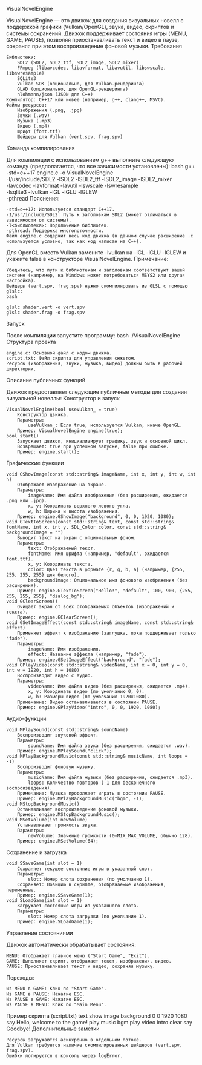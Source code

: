 VisualNovelEngine

VisualNovelEngine — это движок для создания визуальных новелл с поддержкой графики (Vulkan/OpenGL), звука, видео, скриптов и системы сохранений. Движок поддерживает состояния игры (MENU, GAME, PAUSE), позволяя приостанавливать текст и видео в паузе, сохраняя при этом воспроизведение фоновой музыки.
Требования

    Библиотеки:
        SDL2 (SDL2, SDL2_ttf, SDL2_image, SDL2_mixer)
        FFmpeg (libavcodec, libavformat, libavutil, libswscale, libswresample)
        SQLite3
        Vulkan SDK (опционально, для Vulkan-рендеринга)
        GLAD (опционально, для OpenGL-рендеринга)
        nlohmann/json (JSON для C++)
    Компилятор: C++17 или новее (например, g++, clang++, MSVC).
    Файлы ресурсов:
        Изображения (.png, .jpg)
        Звуки (.wav)
        Музыка (.mp3)
        Видео (.mp4)
        Шрифт (font.ttf)
        Шейдеры для Vulkan (vert.spv, frag.spv)

Команда компилирования

Для компиляции с использованием g++ выполните следующую команду (предполагается, что все зависимости установлены):
bash
g++ -std=c++17 engine.c -o VisualNovelEngine \
    -I/usr/include/SDL2 -lSDL2 -lSDL2_ttf -lSDL2_image -lSDL2_mixer \
    -lavcodec -lavformat -lavutil -lswscale -lswresample \
    -lsqlite3 -lvulkan -lGL -lGLU -lGLEW \
    -pthread
Пояснения:

    -std=c++17: Используется стандарт C++17.
    -I/usr/include/SDL2: Путь к заголовкам SDL2 (может отличаться в зависимости от системы).
    -l<библиотека>: Подключение библиотек.
    -pthread: Поддержка многопоточности.
    Файл engine.c содержит весь код движка (в данном случае расширение .c используется условно, так как код написан на C++).

Для OpenGL вместо Vulkan замените -lvulkan на -lGL -lGLU -lGLEW и укажите false в конструкторе VisualNovelEngine.
Примечание:

    Убедитесь, что пути к библиотекам и заголовкам соответствуют вашей системе (например, на Windows может потребоваться MSYS2 или другая настройка).
    Шейдеры (vert.spv, frag.spv) нужно скомпилировать из GLSL с помощью glslc:
    bash

    glslc shader.vert -o vert.spv
    glslc shader.frag -o frag.spv

Запуск

После компиляции запустите программу:
bash
./VisualNovelEngine
Структура проекта

    engine.c: Основной файл с кодом движка.
    script.txt: Файл скрипта для управления сюжетом.
    Ресурсы (изображения, звуки, музыка, видео) должны быть в рабочей директории.

Описание публичных функций

Движок предоставляет следующие публичные методы для создания визуальной новеллы:
Конструктор и запуск

    VisualNovelEngine(bool useVulkan_ = true)
        Конструктор движка.
        Параметры:
            useVulkan_: Если true, используется Vulkan, иначе OpenGL.
        Пример: VisualNovelEngine engine(true);
    bool start()
        Запускает движок, инициализирует графику, звук и основной цикл.
        Возвращает: true при успешном запуске, false при ошибке.
        Пример: engine.start();

Графические функции

    void GShowImage(const std::string& imageName, int x, int y, int w, int h)
        Отображает изображение на экране.
        Параметры:
            imageName: Имя файла изображения (без расширения, ожидается .png или .jpg).
            x, y: Координаты верхнего левого угла.
            w, h: Ширина и высота изображения.
        Пример: engine.GShowImage("background", 0, 0, 1920, 1080);
    void GTextToScreen(const std::string& text, const std::string& fontName, int x, int y, SDL_Color color, const std::string& backgroundImage = "")
        Выводит текст на экран с опциональным фоном.
        Параметры:
            text: Отображаемый текст.
            fontName: Имя шрифта (например, "default", ожидается font.ttf).
            x, y: Координаты текста.
            color: Цвет текста в формате {r, g, b, a} (например, {255, 255, 255, 255} для белого).
            backgroundImage: Опциональное имя фонового изображения (без расширения).
        Пример: engine.GTextToScreen("Hello!", "default", 100, 900, {255, 255, 255, 255}, "dialog_bg");
    void GClearScreen()
        Очищает экран от всех отображаемых объектов (изображений и текста).
        Пример: engine.GClearScreen();
    void GSetImageEffect(const std::string& imageName, const std::string& effect)
        Применяет эффект к изображению (заглушка, пока поддерживает только "fade").
        Параметры:
            imageName: Имя изображения.
            effect: Название эффекта (например, "fade").
        Пример: engine.GSetImageEffect("background", "fade");
    void GPlayVideo(const std::string& videoName, int x = 0, int y = 0, int w = 1920, int h = 1080)
        Воспроизводит видео с аудио.
        Параметры:
            videoName: Имя файла видео (без расширения, ожидается .mp4).
            x, y: Координаты видео (по умолчанию 0, 0).
            w, h: Размеры видео (по умолчанию 1920x1080).
        Примечание: Видео останавливается в состоянии PAUSE.
        Пример: engine.GPlayVideo("intro", 0, 0, 1920, 1080);

Аудио-функции

    void MPlaySound(const std::string& soundName)
        Воспроизводит звуковой эффект.
        Параметры:
            soundName: Имя файла звука (без расширения, ожидается .wav).
        Пример: engine.MPlaySound("click");
    void MPlayBackgroundMusic(const std::string& musicName, int loops = -1)
        Воспроизводит фоновую музыку.
        Параметры:
            musicName: Имя файла музыки (без расширения, ожидается .mp3).
            loops: Количество повторов (-1 для бесконечного воспроизведения).
        Примечание: Музыка продолжает играть в состоянии PAUSE.
        Пример: engine.MPlayBackgroundMusic("bgm", -1);
    void MStopBackgroundMusic()
        Останавливает воспроизведение фоновой музыки.
        Пример: engine.MStopBackgroundMusic();
    void MSetVolume(int newVolume)
        Устанавливает громкость звука.
        Параметры:
            newVolume: Значение громкости (0–MIX_MAX_VOLUME, обычно 128).
        Пример: engine.MSetVolume(64);

Сохранение и загрузка

    void SSaveGame(int slot = 1)
        Сохраняет текущее состояние игры в указанный слот.
        Параметры:
            slot: Номер слота сохранения (по умолчанию 1).
        Сохраняет: Позицию в скрипте, отображаемые изображения, переменные.
        Пример: engine.SSaveGame(1);
    void SLoadGame(int slot = 1)
        Загружает состояние игры из указанного слота.
        Параметры:
            slot: Номер слота загрузки (по умолчанию 1).
        Пример: engine.SLoadGame(1);

Управление состояниями

Движок автоматически обрабатывает состояния:

    MENU: Отображает главное меню ("Start Game", "Exit").
    GAME: Выполняет скрипт, отображает текст, изображения, видео.
    PAUSE: Приостанавливает текст и видео, сохраняя музыку.

Переходы:

    Из MENU в GAME: Клик по "Start Game".
    Из GAME в PAUSE: Нажатие ESC.
    Из PAUSE в GAME: Нажатие ESC.
    Из PAUSE в MENU: Клик по "Main Menu".

Пример скрипта (script.txt)
text
show image background 0 0 1920 1080
say Hello, welcome to the game!
play music bgm
play video intro
clear
say Goodbye!
Дополнительные заметки

    Ресурсы загружаются асинхронно в отдельном потоке.
    Для Vulkan требуется наличие скомпилированных шейдеров (vert.spv, frag.spv).
    Ошибки логируются в консоль через logError.
